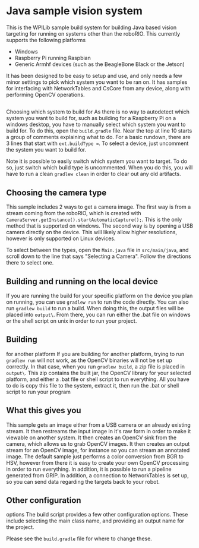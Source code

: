 # Java sample vision system

This is the WPILib sample build system for building Java based vision targeting for running on systems other than the roboRIO. 
This currently supports the following platforms

* Windows
* Raspberry Pi running Raspbian
* Generic Armhf devices (such as the BeagleBone Black or the Jetson)


It has been designed to be easy to setup and use, and only needs a few minor settings to pick which system you want to be ran on. 
It has samples for interfacing with NetworkTables and CsCore from
any device, along with performing OpenCV operations.

##
 Choosing which system to build for
As there is no way to autodetect which system you want to build for, such as building for a Raspberry Pi on a windows desktop,
 you have to manually select which system you want to build for.
To do this, open the `build.gradle` file. Near the top at line 10 starts a group of comments 
explaining what to do. For a basic rundown, there are 3 lines that start with `ext.buildType =`. 
To select a device, just uncomment the system you want to build for.
 

Note it is possible to easily switch which system you want to target. To do so, just switch which build type is uncommented. When you do this,
 you will have to run a clean `gradlew clean` in order to
clear out any old artifacts. 

## Choosing the camera type
This sample includes 2 ways to get a camera image.
 The first way is from a stream coming from the roboRIO, which is created with `CameraServer.getInstance().startAutomaticCapture();`. 
This 
is the only method that is supported on windows. The second way is by opening a USB camera directly on the device. This will likely allow higher resolutions,
 however is only supported on Linux
devices.

To select between the types, open the `Main.java` file in `src/main/java`, and scroll down to the line that says
 "Selecting a Camera". Follow the directions there to select one.

## Building and running on the local device
If you are running the build for your specific platform
 on the device you plan on running, you can use `gradlew run` to run the code directly. You can also run `gradlew build` to run a build.
When doing this, the output 
files will be placed into `output\`. From there, you can run either the .bat file on windows or the shell script on unix in order to run your project.

## Building 
for another platform
If you are building for another platform, trying to run `gradlew run` will not work, as the OpenCV binaries will not be set up correctly.
 In that case, when you run `gradlew build`, a zip file
is placed in `output\`. This zip contains the built jar, the OpenCV library for your selected platform,
 and either a .bat file or shell script to run everything. All you have to do is copy
this file to the system, extract it, then run the .bat or shell script to 
run your program

## What this gives you
This sample gets an image either from a USB camera or an already existing stream. It then restreams the input image in it's 
raw form in order to make it viewable on another system.
It then creates an OpenCV sink from the camera, which allows us to grab OpenCV images. 
It then creates an output stream for an OpenCV image, for instance so you can stream an annotated
image. The default sample just performs a color conversion
 from BGR to HSV, however from there it is easy to create your own OpenCV processing in order to run everything. In addition, it is possible
to run a pipeline
 generated from GRIP. In addition, a connection to NetworkTables is set up, so you can send data regarding the targets back to your robot.

## Other configuration 
options
The build script provides a few other configuration options. These include selecting the main class name, and providing an output name for the project.

Please see the `build.gradle` file for where to change these. 